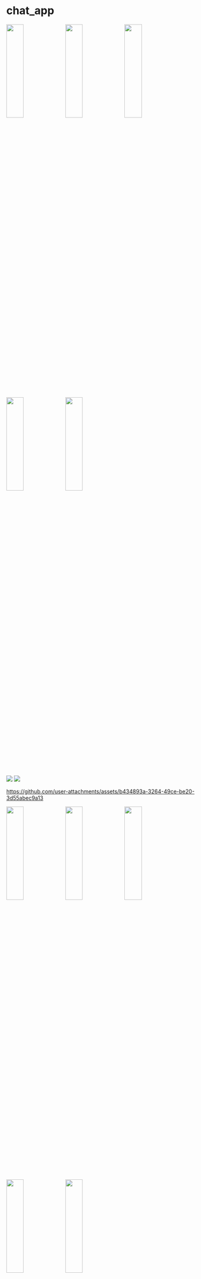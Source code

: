 # chat_app

<p>
  <img src = "https://github.com/user-attachments/assets/467e5b31-361c-4441-bddf-af52f5e14609" height = 25% width = 30%>
  <img src = "https://github.com/user-attachments/assets/199bead6-ef29-4782-945f-d2dc6dce97fe" height = 25% width = 30%>
  <img src = "https://github.com/user-attachments/assets/29e3460b-eee3-40c3-8fa5-ade8cce52840" height = 25% width = 30%>
  <img src = "https://github.com/user-attachments/assets/654fa645-15f9-469e-85d1-62952d62f012" height = 25% width = 30%>
  <img src = "https://github.com/user-attachments/assets/3deca943-9ba5-4db4-b455-455113fff7e1" height = 25% width = 30%>
</p>

 <img src = "https://github.com/user-attachments/assets/4635db2d-fe68-456c-9518-5720685299ca" >
  <img src = "https://github.com/user-attachments/assets/994d7ce4-2f35-428f-b5f4-f1401e4f74aa" >



https://github.com/user-attachments/assets/b434893a-3264-49ce-be20-3d55abec9a13


<p>
  <img src = "https://github.com/user-attachments/assets/849ada9c-2030-4333-a90f-4decd0cfe378" height = 25% width = 30%>
   <img src = "https://github.com/user-attachments/assets/50079859-54cf-43e8-aa37-89157463f24c" height = 25% width = 30%>
  <img src = "https://github.com/user-attachments/assets/6e73f774-158c-4fd7-9645-ae6b025f5854" height = 25% width = 30%>
  <img src = "https://github.com/user-attachments/assets/a2f76328-f103-4d6f-b4ca-9ef40558a1d4" height = 25% width = 30%>
  <img src = "https://github.com/user-attachments/assets/7b73cea9-a4da-475e-8b05-339d6423c25c" height = 25% width = 30%>

</p>



https://github.com/user-attachments/assets/a2a048d5-de8f-4945-b058-e66b6648e37d


